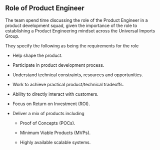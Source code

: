 ## Role of Product Engineer

The team spend time discussing the role of the Product Engineer in a product development squad, given the importance of the role to establishing a Product Engineering mindset across the Universal Imports Group.

They specify the following as being the requirements for the role

- Help shape the product.

- Participate in product development process.

- Understand technical constraints, resources and opportunities.

- Work to achieve practical product/technical tradeoffs.

- Ability to directly interact with customers.

- Focus on Return on Investment (ROI).

- Deliver a mix of products including

  - Proof of Concepts (POCs).

  - Minimum Viable Products (MVPs).

  - Highly available scalable systems.
